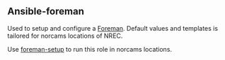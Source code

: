 ## Ansible-foreman

Used to setup and configure a [Foreman](https://theforeman.org/). 
Default values and templates is tailored for norcams locations of NREC.

Use [foreman-setup](https://github.com/norcams/foreman-setup) to run this role in norcams locations.
